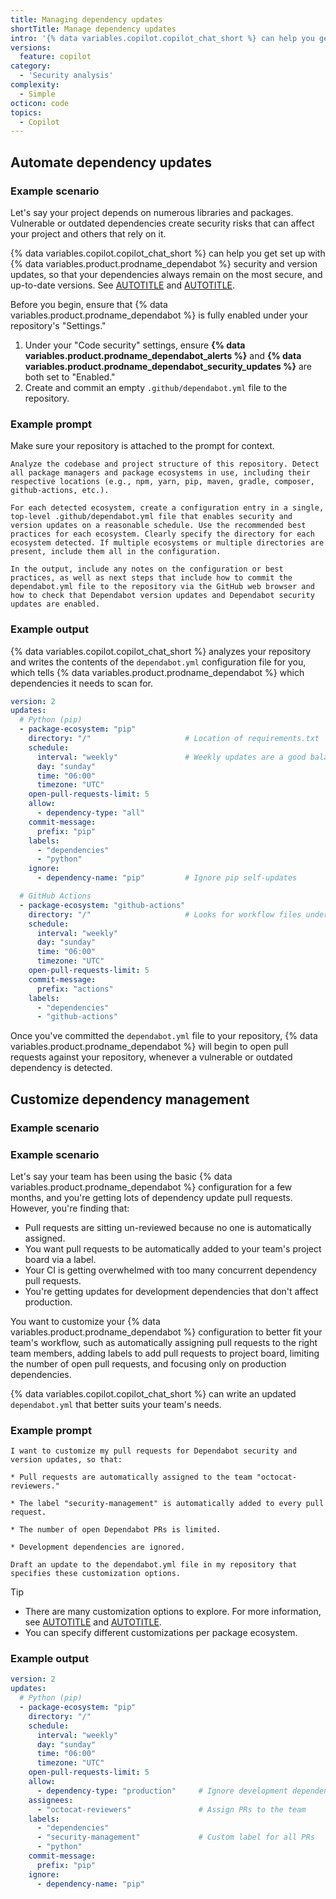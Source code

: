 ```yaml
---
title: Managing dependency updates
shortTitle: Manage dependency updates
intro: '{% data variables.copilot.copilot_chat_short %} can help you get set up with {% data variables.product.prodname_dependabot %} to streamline dependency updates.'
versions:
  feature: copilot
category:
  - 'Security analysis'
complexity:
  - Simple
octicon: code
topics:
  - Copilot
---
```


## Automate dependency updates

### Example scenario

Let's say your project depends on numerous libraries and packages. Vulnerable or outdated dependencies create security risks that can affect your project and others that rely on it.

{% data variables.copilot.copilot_chat_short %} can help you get set up with {% data variables.product.prodname_dependabot %} security and version updates, so that your dependencies always remain on the most secure, and up-to-date versions. See [AUTOTITLE](/code-security/dependabot/dependabot-security-updates/about-dependabot-security-updates) and [AUTOTITLE](/code-security/dependabot/dependabot-version-updates/about-dependabot-version-updates).

Before you begin, ensure that {% data variables.product.prodname_dependabot %} is fully enabled under your repository's "Settings."
1. Under your "Code security" settings, ensure **{% data variables.product.prodname_dependabot_alerts %}** and **{% data variables.product.prodname_dependabot_security_updates %}** are both set to "Enabled."
1. Create and commit an empty `.github/dependabot.yml` file to the repository.

### Example prompt

Make sure your repository is attached to the prompt for context.

`Analyze the codebase and project structure of this repository. Detect all package managers and package ecosystems in use, including their respective locations (e.g., npm, yarn, pip, maven, gradle, composer, github-actions, etc.).`

`For each detected ecosystem, create a configuration entry in a single, top-level .github/dependabot.yml file that enables security and version updates on a reasonable schedule. Use the recommended best practices for each ecosystem. Clearly specify the directory for each ecosystem detected. If multiple ecosystems or multiple directories are present, include them all in the configuration.`

`In the output, include any notes on the configuration or best practices, as well as next steps that include how to commit the dependabot.yml file to the repository via the GitHub web browser and how to check that Dependabot version updates and Dependabot security updates are enabled.`

### Example output

{% data variables.copilot.copilot_chat_short %} analyzes your repository and writes the contents of the `dependabot.yml` configuration file for you, which tells {% data variables.product.prodname_dependabot %} which dependencies it needs to scan for.

```yaml
version: 2
updates:
  # Python (pip)
  - package-ecosystem: "pip"
    directory: "/"                     # Location of requirements.txt
    schedule:
      interval: "weekly"               # Weekly updates are a good balance for libraries
      day: "sunday"
      time: "06:00"
      timezone: "UTC"
    open-pull-requests-limit: 5
    allow:
      - dependency-type: "all"
    commit-message:
      prefix: "pip"
    labels:
      - "dependencies"
      - "python"
    ignore:
      - dependency-name: "pip"         # Ignore pip self-updates

  # GitHub Actions
  - package-ecosystem: "github-actions"
    directory: "/"                     # Looks for workflow files under .github/workflows/
    schedule:
      interval: "weekly"
      day: "sunday"
      time: "06:00"
      timezone: "UTC"
    open-pull-requests-limit: 5
    commit-message:
      prefix: "actions"
    labels:
      - "dependencies"
      - "github-actions"
```

Once you've committed the `dependabot.yml` file to your repository, {% data variables.product.prodname_dependabot %} will begin to open pull requests against your repository, whenever a vulnerable or outdated dependency is detected.

## Customize dependency management

### Example scenario

### Example scenario

Let's say your team has been using the basic {% data variables.product.prodname_dependabot %} configuration for a few months, and you're getting lots of dependency update pull requests. However, you're finding that:

* Pull requests are sitting un-reviewed because no one is automatically assigned.
* You want pull requests to be automatically added to your team's project board via a label.
* Your CI is getting overwhelmed with too many concurrent dependency pull requests.
* You're getting updates for development dependencies that don't affect production.

You want to customize your {% data variables.product.prodname_dependabot %} configuration to better fit your team's workflow, such as automatically assigning pull requests to the right team members, adding labels to add pull requests to project board, limiting the number of open pull requests, and focusing only on production dependencies.

{% data variables.copilot.copilot_chat_short %} can write an updated `dependabot.yml` that better suits your team's needs.

### Example prompt

`I want to customize my pull requests for Dependabot security and version updates, so that:`

`* Pull requests are automatically assigned to the team "octocat-reviewers."`

`* The label "security-management" is automatically added to every pull request.`

`* The number of open Dependabot PRs is limited.`

`* Development dependencies are ignored.`

`Draft an update to the dependabot.yml file in my repository that specifies these customization options.`

> [!TIP]
> * There are many customization options to explore. For more information, see [AUTOTITLE](/code-security/dependabot/dependabot-security-updates/customizing-dependabot-security-prs) and [AUTOTITLE](/code-security/dependabot/dependabot-version-updates/customizing-dependabot-prs).
> * You can specify different customizations per package ecosystem.

### Example output

```yaml
version: 2
updates:
  # Python (pip)
  - package-ecosystem: "pip"
    directory: "/"
    schedule:
      interval: "weekly"
      day: "sunday"
      time: "06:00"
      timezone: "UTC"
    open-pull-requests-limit: 5
    allow:
      - dependency-type: "production"     # Ignore development dependencies
    assignees:
      - "octocat-reviewers"               # Assign PRs to the team
    labels:
      - "dependencies"
      - "security-management"             # Custom label for all PRs
      - "python"
    commit-message:
      prefix: "pip"
    ignore:
      - dependency-name: "pip"
```  

